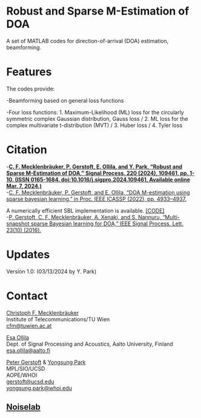 # Robust and Sparse M-Estimation of DOA

A set of MATLAB codes for direction-of-arrival (DOA) estimation, beamforming.

# Features

The codes provide:

-Beamforming based on general loss functions

-Four loss functions: 1. Maximum-Likelihood (ML) loss for the circularly symmetric complex Gaussian distribution, Gauss loss / 2. ML loss for the complex multivariate t-distribution (MVT) / 3. Huber loss / 4. Tyler loss

# Citation


-**[C. F. Mecklenbräuker, P. Gerstoft, E. Ollila, and Y. Park, “Robust and Sparse M-Estimation of DOA,” Signal Process. 220 (2024), 109461, pp. 1-10. (ISSN 0165-1684. doi:10.1016/j.sigpro.2024.109461, Available online Mar. 7, 2024.)](https://doi.org/10.1016/j.sigpro.2024.109461)**  
-[C. F. Mecklenbräuker, P. Gerstoft, and E. Ollila, “DOA M-estimation using sparse bayesian learning,” in Proc. IEEE ICASSP (2022), pp. 4933–4937.](https://ieeexplore.ieee.org/abstract/document/9746740)  

A numerically efficient SBL implementation is available. [[CODE]](https://github.com/gerstoft/SBL)  
-[P. Gerstoft, C. F. Mecklenbräuker, A. Xenaki, and S. Nannuru, “Multi-snapshot sparse Bayesian learning for DOA,” IEEE Signal Process. Lett. 23(10) (2016).](https://ieeexplore.ieee.org/abstract/document/7536146)  

# Updates

Version 1.0: (03/13/2024 by Y. Park)

# Contact

[Christoph F. Mecklenbräuker](https://scholar.google.com/citations?user=-R0ArqgAAAAJ&hl=en&oi=sra)  
Institute of Telecommunications/TU Wien  
cfm@tuwien.ac.at  

[Esa Ollila](https://scholar.google.com/citations?user=-baBWmMAAAAJ&hl=en&oi=ao)  
Dept. of Signal Processing and Acoustics, Aalto University, Finland  
esa.ollila@aalto.fi  

[Peter Gerstoft](https://scholar.google.com/citations?user=oLMfDnYAAAAJ&hl=en) & [Yongsung Park](https://scholar.google.com/citations?user=jcMeNjMAAAAJ&hl=en&oi=ao)  
MPL/SIO/UCSD  
AOPE/WHOI  
gerstoft@ucsd.edu  
yongsung.park@whoi.edu  
## [Noiselab](http://noiselab.ucsd.edu/)
